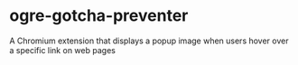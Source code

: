 # ogre-gotcha-preventer

A Chromium extension that displays a popup image when users hover over a specific link on web pages
